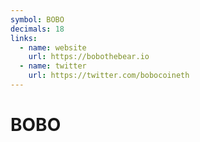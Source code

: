 ```yaml
---
symbol: BOBO
decimals: 18
links:
  - name: website
    url: https://bobothebear.io
  - name: twitter
    url: https://twitter.com/bobocoineth
---
```


# BOBO
